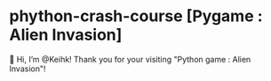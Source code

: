 # phython-crash-course [Pygame : Alien Invasion]

 👋 Hi, I’m @Keihk! Thank you for your visiting "Python game : Alien Invasion"!
